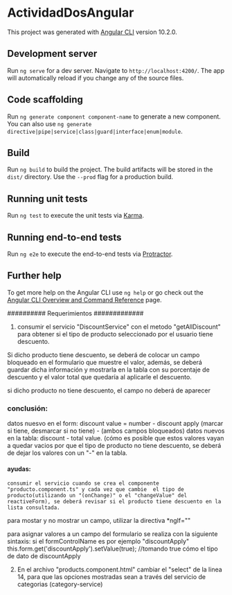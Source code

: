# ActividadDosAngular

This project was generated with [Angular CLI](https://github.com/angular/angular-cli) version 10.2.0.

## Development server

Run `ng serve` for a dev server. Navigate to `http://localhost:4200/`. The app will automatically reload if you change any of the source files.

## Code scaffolding

Run `ng generate component component-name` to generate a new component. You can also use `ng generate directive|pipe|service|class|guard|interface|enum|module`.

## Build

Run `ng build` to build the project. The build artifacts will be stored in the `dist/` directory. Use the `--prod` flag for a production build.

## Running unit tests

Run `ng test` to execute the unit tests via [Karma](https://karma-runner.github.io).

## Running end-to-end tests

Run `ng e2e` to execute the end-to-end tests via [Protractor](http://www.protractortest.org/).

## Further help

To get more help on the Angular CLI use `ng help` or go check out the [Angular CLI Overview and Command Reference](https://angular.io/cli) page.


########## Requerimientos #############
1. consumir el servicio "DiscountService" con el metodo "getAllDiscount" para obtener si el tipo de producto seleccionado por el usuario tiene descuento.

Si dicho producto tiene descuento, se deberá de colocar un campo bloqueado en el formulario que muestre el valor, además, se deberá guardar dicha información y mostrarla en la tabla con su porcentaje de descuento y el valor total que quedaría al aplicarle el descuento.
	
si dicho producto no tiene descuento, el campo no deberá de aparecer
### conclusión: 
datos nuesvo en el form: discount value = number - discount apply (marcar si tiene, desmarcar si no tiene) - (ambos campos bloqueados)
  datos nuevos en la tabla: discount - total value.
(cómo es posible que estos valores vayan a quedar vacios por que el tipo de producto no tiene descuento, se deberá de dejar los valores con un "-" en la tabla.

#### ayudas:

	consumir el servicio cuando se crea el componente "producto.component.ts" y cada vez que cambie  el tipo de producto(utilizando un "(onChange)" o el "changeValue" del reactiveForm), se deberá revisar si el producto tiene descuento en la lista consultada.

  para mostar y no mostrar un campo, utilizar la directiva *ngIf=""

  para asignar valores a un campo del formulario se realiza con la siguiente sintaxis: 
    si el formControlName es por ejemplo "discountApply"
    this.form.get('discountApply').setValue(true); //tomando true cómo el tipo de dato de discountApply


2. En el archivo "products.component.html" cambiar el "select" de la linea 14, para que las opciones mostradas sean a través del servicio de categorias (category-service)

